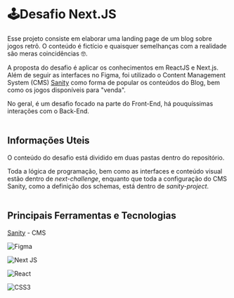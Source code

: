 
# 🕹️Desafio Next.JS

Esse projeto consiste em elaborar uma landing page de um blog sobre jogos retrô. O conteúdo é fictício e quaisquer semelhanças com a realidade são meras coincidências 🤓.

A proposta do desafio é aplicar os conhecimentos em ReactJS e Next.js. Além de seguir as interfaces no Figma, foi utilizado o Content Management System (CMS) [Sanity](https://www.sanity.io) como forma de popular os conteúdos do Blog, bem como os jogos disponíveis para "venda".

No geral, é um desafio focado na parte do Front-End, há pouquíssimas interações com o Back-End.\
  &nbsp;





## Informações Uteis

O conteúdo do desafio está dividido em duas pastas dentro do repositório. 

Toda a lógica de programação, bem como as interfaces e conteúdo visual estão dentro de _next-challenge_, enquanto que toda a configuração do CMS Sanity, como a definição dos schemas, está dentro de _sanity-project_.\
  &nbsp;


##  Principais Ferramentas e Tecnologias

[Sanity](https://www.sanity.io) - CMS

![Figma](https://img.shields.io/badge/figma-%23F24E1E.svg?style=for-the-badge&logo=figma&logoColor=white)

![Next JS](https://img.shields.io/badge/Next-black?style=for-the-badge&logo=next.js&logoColor=white)

![React](https://img.shields.io/badge/react-%2320232a.svg?style=for-the-badge&logo=react&logoColor=%2361DAFB)

![CSS3](https://img.shields.io/badge/css3-%231572B6.svg?style=for-the-badge&logo=css3&logoColor=white)

